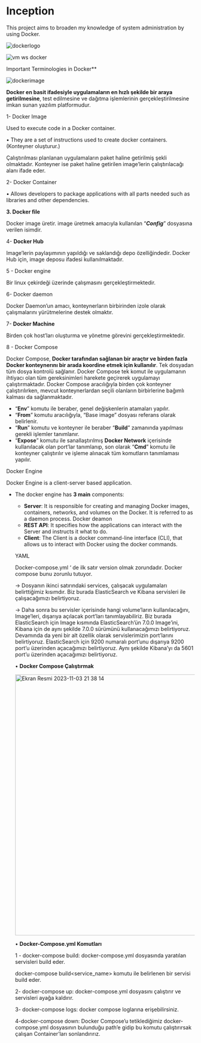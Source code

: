 # Inception
This project aims to broaden my knowledge of system administration by using Docker. 

![dockerlogo](https://github.com/sensoyyasin/inception/assets/73845925/76102de2-fd62-474a-bf09-c50e70993025)


![vm ws docker](https://github.com/sensoyyasin/inception/assets/73845925/a098fe93-0488-4e25-838b-99a6ecd93a13)

Important Terminologies in Docker**

![dockerimage](https://github.com/sensoyyasin/inception/assets/73845925/333375b4-bd86-4e6f-9d6b-30095934af27)

**Docker en basit ifadesiyle uygulamaların en hızlı şekilde bir araya getirilmesine**, test edilmesine ve dağıtma işlemlerinin gerçekleştirilmesine imkan sunan yazılım platformudur.

1- Docker Image

Used to execute code in a Docker container.

• They are a set of instructions used to create docker containers. (Konteyner oluşturur.)

Çalıştırılması planlanan uygulamaların paket haline getirilmiş şekli olmaktadır. Konteyner ise paket haline getirilen image’lerin çalıştırılacağı alanı ifade eder.

2- Docker Container

• Allows developers to package applications with all parts needed such as libraries and other dependencies.


**3. Docker file**

Docker image üretir. image üretmek amacıyla kullanılan “***Config***” dosyasına verilen isimdir.

4- **Docker Hub**

Image’lerin paylaşımının yapıldığı ve saklandığı depo özelliğindedir. Docker Hub için, image deposu ifadesi kullanılmaktadır.

5 - Docker engine

Bir linux çekirdeği üzerinde çalışmasını gerçekleştirmektedir.

6- Docker daemon

Docker Daemon’un amacı, konteynerların birbirinden izole olarak çalışmalarını yürütmelerine destek olmaktır.

7- **Docker Machine**

Birden çok host’ları oluşturma ve yönetme görevini gerçekleştirmektedir.

8 - Docker Compose

Docker Compose, **Docker tarafından sağlanan bir araçtır ve birden fazla Docker konteynerını bir arada koordine etmek için kullanılır**. Tek dosyadan tüm dosya kontrolü sağlanır. Docker Compose tek komut ile uygulamanın ihtiyacı olan tüm gereksinimleri harekete geçirerek uygulamayı çalıştırmaktadır. Docker Compose aracılığıyla birden çok konteyner çalıştırılırken, mevcut konteynerlardan seçili olanların birbirlerine bağımlı kalması da sağlanmaktadır.

- “**Env**” komutu ile beraber, genel değişkenlerin atamaları yapılır.
- “**From**” komutu aracılığıyla, “Base image” dosyası referans olarak belirlenir.
- “**Run**” komutu ve konteyner ile beraber “**Build**” zamanında yapılması gerekli işlemler tanımlanır.
- “**Expose**” komutu ile sanallaştırılmış **Docker Network** içerisinde kullanılacak olan port’lar tanımlanıp, son olarak “**Cmd**” komutu ile konteyner çalıştırılır ve işleme alınacak tüm komutların tanımlaması yapılır.

Docker Engine

Docker Engine is a client-server based application.

- The docker engine has **3 main** components:
    - **Server**: It is responsible for creating and managing Docker images, containers, networks, and volumes on the Docker. It is referred to as a daemon process. Docker deamon
    - **REST API**: It specifies how the applications can interact with the Server and instructs it what to do.
    - **Client**: The Client is a docker command-line interface (CLI), that allows us to interact with Docker using the docker commands.
    
    YAML
    
    Docker-compose.yml ‘ de ilk satır version olmak zorundadır. Docker compose bunu zorunlu tutuyor.
    
    → Dosyanın ikinci satırındaki services, çalışacak uygulamaları belirttiğimiz kısımdır. Biz burada ElasticSearch ve Kibana servisleri ile çalışacağımızı belirtiyoruz.
    
    → Daha sonra bu servisler içerisinde hangi volume’ların kullanılacağını, Image’leri, dışarıya açılacak port’ları tanımlayabiliriz. Biz burada ElasticSearch için Image kısmında ElasticSearch’ün 7.0.0 Image’ini, Kibana için de aynı şekilde 7.0.0 sürümünü kullanacağımızı belirtiyoruz. Devamında da yeni bir alt özellik olarak servislerimizin port’larını belirtiyoruz. ElasticSearch için 9200 numaralı port’unu dışarıya 9200 port’u üzerinden açacağımızı belirtiyoruz. Aynı şekilde Kibana’yı da 5601 port’u üzerinden açacağımızı belirtiyoruz.
    
    • **Docker Compose Çalıştırmak**
    
   <img width="696" alt="Ekran Resmi 2023-11-03 21 38 14" src="https://github.com/sensoyyasin/inception/assets/73845925/6f7971db-9fcb-46e6-a823-cf0f0818c556">
  
    
    • **Docker-Compose.yml Komutları**
    
    1 - docker-compose build: docker-compose.yml dosyasında yaratılan servisleri build eder.
    
    docker-compose build<service_name> komutu ile belirlenen bir servisi build eder.
    
    2- docker-compose up: docker-compose.yml dosyasını çalıştırır ve servisleri ayağa kaldırır.
    
    3- docker-compose logs: docker compose loglarına erişebilirsiniz.
    
    4-docker-compose down: Docker Compose’u tetiklediğimiz docker-compose.yml dosyasının bulunduğu path’e gidip bu komutu çalıştırırsak çalışan Container’ları sonlandırırız.
